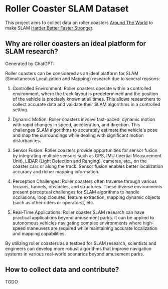 # Roller Coaster SLAM Dataset
This project aims to collect data on roller coasters [Around The World](https://www.youtube.com/watch?v=K0HSD_i2DvA) to make SLAM [Harder Better Faster Stronger](https://www.youtube.com/watch?v=gAjR4_CbPpQ).

## Why are roller coasters an ideal platform for SLAM research?
Generated by ChatGPT:

Roller coasters can be considered as an ideal platform for SLAM (Simultaneous Localization and Mapping) research due to several reasons:

1. Controlled Environment: Roller coasters operate within a controlled environment, where the track layout is predetermined and the position of the vehicle is precisely known at all times. This allows researchers to collect accurate data and validate their SLAM algorithms in a controlled setting.

2. Dynamic Motion: Roller coasters involve fast-paced, dynamic motion with rapid changes in speed, acceleration, and direction. This challenges SLAM algorithms to accurately estimate the vehicle's pose and map the surroundings while dealing with significant motion disturbances.

3. Sensor Fusion: Roller coasters provide opportunities for sensor fusion by integrating multiple sensors such as GPS, IMU (Inertial Measurement Unit), LIDAR (Light Detection and Ranging), cameras, etc., on the coaster cars or along the track. Sensor fusion enables better localization accuracy and richer mapping information.

4. Perception Challenges: Roller coasters often traverse through various terrains, tunnels, obstacles, and structures. These diverse environments present perceptual challenges for SLAM algorithms to handle occlusions, loop closures, feature extraction, mapping dynamic objects (such as other riders or operators), etc.

5. Real-Time Applications: Roller coaster SLAM research can have practical applications beyond amusement parks. It can be applied to autonomous vehicles navigating complex environments where high-speed maneuvers are required while maintaining accurate localization and mapping capabilities.

By utilizing roller coasters as a testbed for SLAM research, scientists and engineers can develop more robust algorithms that improve navigation systems in various real-world scenarios beyond amusement parks.

## How to collect data and contribute?
TODO
